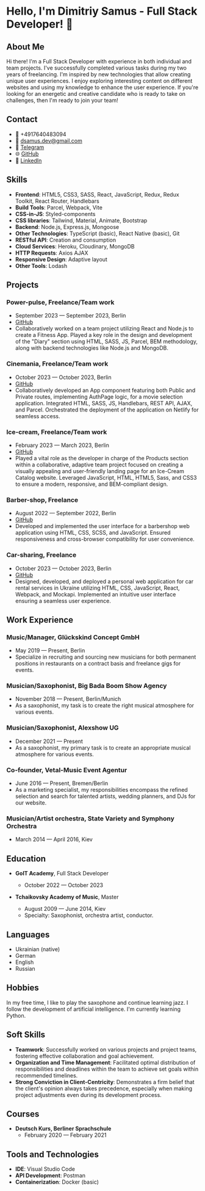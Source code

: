 # Hello, I'm Dimitriy Samus - Full Stack Developer! 👋

## About Me

Hi there! I'm a Full Stack Developer with experience in both individual and team projects. I've successfully completed various tasks during my two years of freelancing. I'm inspired by new technologies that allow creating unique user experiences. I enjoy exploring interesting content on different websites and using my knowledge to enhance the user experience. If you're looking for an energetic and creative candidate who is ready to take on challenges, then I'm ready to join your team!

## Contact

- 📱 +4917640483094
- 📧 dsamus.dev@gmail.com
- 💬 [Telegram](https://t.me/dimitriysamus)
- 🌐 [GitHub](https://github.com/samusdimitriy)
- 🔗 [LinkedIn](https://www.linkedin.com/in/dimitriy-samus)

## Skills

- **Frontend**: HTML5, CSS3, SASS, React, JavaScript, Redux, Redux Toolkit, React Router, Handlebars
- **Build Tools**: Parcel, Webpack, Vite
- **CSS-in-JS**: Styled-components
- **CSS libraries**: Tailwind, Material, Animate, Bootstrap
- **Backend**: Node.js, Express.js, Mongoose
- **Other Technologies**: TypeScript (basic), React Native (basic), Git
- **RESTful API**: Creation and consumption
- **Cloud Services**: Heroku, Cloudinary, MongoDB
- **HTTP Requests**: Axios AJAX
- **Responsive Design**: Adaptive layout
- **Other Tools**: Lodash

## Projects

### Power-pulse, Freelance/Team work

- September 2023 — September 2023, Berlin
- [GitHub](https://github.com/samusdimitriy/power-pulse)
- Collaboratively worked on a team project utilizing React and Node.js to create a Fitness App. Played a key role in the design and development of the "Diary" section using HTML, SASS, JS, Parcel, BEM methodology, along with backend technologies like Node.js and MongoDB.

### Cinemania, Freelance/Team work

- October 2023 — October 2023, Berlin
- [GitHub](https://github.com/samusdimitriy/cinemania)
- Collaboratively developed an App component featuring both Public and Private routes, implementing AuthPage logic, for a movie selection application. Integrated HTML, SASS, JS, Handlebars, REST API, AJAX, and Parcel. Orchestrated the deployment of the application on Netlify for seamless access.

### Ice-cream, Freelance/Team work

- February 2023 — March 2023, Berlin
- [GitHub](https://github.com/samusdimitriy/ice-cream)
- Played a vital role as the developer in charge of the Products section within a collaborative, adaptive team project focused on creating a visually appealing and user-friendly landing page for an Ice-Cream Catalog website. Leveraged JavaScript, HTML, HTML5, Sass, and CSS3 to ensure a modern, responsive, and BEM-compliant design.

### Barber-shop, Freelance

- August 2022 — September 2022, Berlin
- [GitHub](https://github.com/samusdimitriy/Barber-shop)
- Developed and implemented the user interface for a barbershop web application using HTML, CSS, SCSS, and JavaScript. Ensured responsiveness and cross-browser compatibility for user convenience.

### Car-sharing, Freelance

- October 2023 — October 2023, Berlin
- [GitHub](https://github.com/samusdimitriy/car-sharing)
- Designed, developed, and deployed a personal web application for car rental services in Ukraine utilizing HTML, CSS, JavaScript, React, Webpack, and Mockapi. Implemented an intuitive user interface ensuring a seamless user experience.

## Work Experience

### Music/Manager, Glückskind Concept GmbH

- May 2019 — Present, Berlin
- Specialize in recruiting and sourcing new musicians for both permanent positions in restaurants on a contract basis and freelance gigs for events.

### Musician/Saxophonist, Big Bada Boom Show Agency

- November 2018 — Present, Berlin/Munich
- As a saxophonist, my task is to create the right musical atmosphere for various events.

### Musician/Saxophonist, Alexshow UG

- December 2021 — Present
- As a saxophonist, my primary task is to create an appropriate musical atmosphere for various events.

### Co-founder, Vetal-Music Event Agentur

- June 2016 — Present, Bremen/Berlin
- As a marketing specialist, my responsibilities encompass the refined selection and search for talented artists, wedding planners, and DJs for our website.

### Musician/Artist orchestra, State Variety and Symphony Orchestra

- March 2014 — April 2016, Kiev

## Education

- **GoIT Academy**, Full Stack Developer

  - October 2022 — October 2023

- **Tchaikovsky Academy of Music**, Master
  - August 2009 — June 2014, Kiev
  - Specialty: Saxophonist, orchestra artist, conductor.

## Languages

- Ukrainian (native)
- German
- English
- Russian

## Hobbies

In my free time, I like to play the saxophone and continue learning jazz. I follow the development of artificial intelligence. I'm currently learning Python.

## Soft Skills

- **Teamwork**: Successfully worked on various projects and project teams, fostering effective collaboration and goal achievement.
- **Organization and Time Management**: Facilitated optimal distribution of responsibilities and deadlines within the team to achieve set goals within recommended timelines.
- **Strong Conviction in Client-Centricity**: Demonstrates a firm belief that the client's opinion always takes precedence, especially when making project adjustments even during its development process.

## Courses

- **Deutsch Kurs, Berliner Sprachschule**
  - February 2020 — February 2021

## Tools and Technologies

- **IDE**: Visual Studio Code
- **API Development**: Postman
- **Containerization**: Docker (basic)
